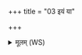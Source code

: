+++
title = "03 इयं या"

+++
<details><summary>मूलम् (WS)</summary>

इयं या पात्र आसुता शस्यः स्रक्वा विघस्वती ।  
वराहमन्युरजन्युत्तानपादमर्दय ॥ ४ ॥
</details>